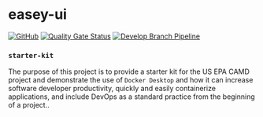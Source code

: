 # easey-ui
[![GitHub](https://img.shields.io/github/license/US-EPA-CAMD/PI-1)](https://github.com/US-EPA-CAMD/PI-1/blob/develop/LICENSE.md)
[![Quality Gate Status](https://sonarcloud.io/api/project_badges/measure?project=US-EPA-CAMD_PI-1&metric=alert_status)](https://sonarcloud.io/dashboard?id=US-EPA-CAMD_PI-1)
[![Develop Branch Pipeline](https://github.com/US-EPA-CAMD/PI-1/workflows/Develop%20Branch%20Pipeline/badge.svg)](https://github.com/US-EPA-CAMD/PI-1/actions)
### `starter-kit`
The purpose of this project is to provide a starter kit for the US EPA CAMD project and demonstrate the use of `Docker Desktop` and how it can increase software developer productivity, quickly and easily containerize applications, and include DevOps as a standard practice from the beginning of a project..
